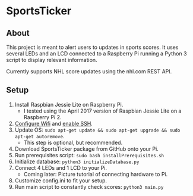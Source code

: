 # SportsTicker

## About
This project is meant to alert users to updates in sports scores. It uses several LEDs and an LCD connected to a Raspberry Pi running a Python 3 script to display relevant information.

Currently supports NHL score updates using the nhl.com REST API.

## Setup
1. Install Raspbian Jessie Lite on Raspberry Pi.
    * I tested using the April 2017 version of Raspbian Jessie Lite on a Raspberry Pi 2.
2. [Configure Wifi](https://thepihut.com/blogs/raspberry-pi-tutorials/83502916-how-to-setup-wifi-on-raspbian-jessie-lite) and [enable SSH](https://www.raspberrypi.org/documentation/remote-access/ssh/).
3. Update OS: `sudo apt-get update && sudo apt-get upgrade && sudo apt-get autoremove`.
    * This step is optional, but recommended.
4. Download SportsTicker package from GitHub onto your Pi.
5. Run prerequisites script: `sudo bash installPrerequisites.sh`
6. Initialize database: `python3 initializeDatabase.py`
7. Connect 4 LEDs and 1 LCD to your Pi.
    * Coming later: Picture tutorial of connecting hardware to Pi.
8. Customize config.ini to fit your setup.
9. Run main script to constantly check scores: `python3 main.py`
